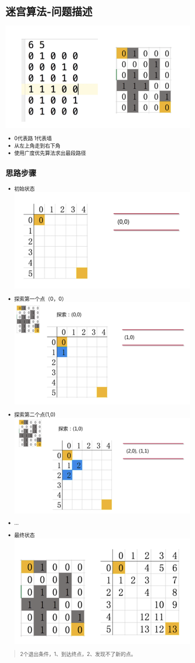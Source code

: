 # 迷宫算法-问题描述

![](./assets/2020-02-29-14-12-22.png)


* 0代表路 1代表墙
* 从左上角走到右下角
* 使用广度优先算法求出最段路径


## 思路步骤 

* 初始状态 
![](./assets/2020-02-29-14-22-56.png)  

* 探索第一个点（0，0）  
![](./assets/2020-02-29-14-23-25.png)

* 探索第二个点(1,0)   
![](./assets/2020-02-29-14-24-25.png)

* ...

* 最终状态  
![](./assets/2020-02-29-14-25-03.png)


> 2个退出条件，1、到达终点，2、发现不了新的点。


